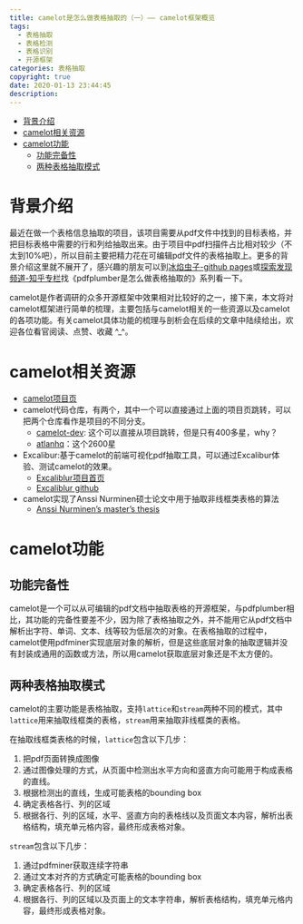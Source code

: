 ```yaml
---
title: camelot是怎么做表格抽取的（一）—— camelot框架概览
tags:
  - 表格抽取
  - 表格检测
  - 表格识别
  - 开源框架
categories: 表格抽取
copyright: true
date: 2020-01-13 23:44:45
description:
---
```



- [背景介绍](#%e8%83%8c%e6%99%af%e4%bb%8b%e7%bb%8d)
- [camelot相关资源](#camelot%e7%9b%b8%e5%85%b3%e8%b5%84%e6%ba%90)
- [camelot功能](#camelot%e5%8a%9f%e8%83%bd)
  - [功能完备性](#%e5%8a%9f%e8%83%bd%e5%ae%8c%e5%a4%87%e6%80%a7)
  - [两种表格抽取模式](#%e4%b8%a4%e7%a7%8d%e8%a1%a8%e6%a0%bc%e6%8a%bd%e5%8f%96%e6%a8%a1%e5%bc%8f)

# 背景介绍

最近在做一个表格信息抽取的项目，该项目需要从pdf文件中找到的目标表格，并把目标表格中需要的行和列给抽取出来。由于项目中pdf扫描件占比相对较少（不太到10%吧），所以目前主要把精力花在可编辑pdf文件的表格抽取上。更多的背景介绍这里就不展开了，感兴趣的朋友可以到[冰焰虫子-github pages](https://iceflameworm.github.io/)或[探索发现频道-知乎专栏](https://www.zhihu.com/people/iceflameworm/columns)找《pdfplumber是怎么做表格抽取的》系列看一下。

camelot是作者调研的众多开源框架中效果相对比较好的之一，接下来，本文将对camelot框架进行简单的梳理，主要包括与camelot相关的一些资源以及camelot的各项功能。有关camelot具体功能的梳理与剖析会在后续的文章中陆续给出，欢迎各位看官阅读、点赞、收藏 ^_^。

# camelot相关资源

- [camelot项目页](https://camelot-py.readthedocs.io/en/master/)
- camelot代码仓库，有两个，其中一个可以直接通过上面的项目页跳转，可以把两个仓库看作是项目的不同分支。
  - [camelot-dev](https://github.com/camelot-dev/camelot): 这个可以直接从项目跳转，但是只有400多星，why？
  - [atlanhq](https://github.com/atlanhq/camelot)：这个2600星
- Excalibur:基于camelot的前端可视化pdf抽取工具，可以通过Excalibur体验、测试camelot的效果。
  - [Excaliblur项目首页](https://excalibur-py.readthedocs.io/en/master/)
  - [Excaliblur github](https://github.com/camelot-dev/excalibur)
- camelot实现了Anssi Nurminen硕士论文中用于抽取非线框类表格的算法
  - [Anssi Nurminen’s master’s thesis](https://dspace.cc.tut.fi/dpub/bitstream/handle/123456789/21520/Nurminen.pdf)

# camelot功能

## 功能完备性

camelot是一个可以从可编辑的pdf文档中抽取表格的开源框架，与pdfplumber相比，其功能的完备性要差不少，因为除了表格抽取之外，并不能用它从pdf文档中解析出字符、单词、文本、线等较为低层次的对象。在表格抽取的过程中，camelot使用pdfminer实现底层对象的解析，但是这些底层对象的抽取逻辑并没有封装成通用的函数或方法，所以用camelot获取底层对象还是不太方便的。

## 两种表格抽取模式

camelot的主要功能是表格抽取，支持`lattice`和`stream`两种不同的模式，其中`lattice`用来抽取线框类的表格，`stream`用来抽取非线框类的表格。

在抽取线框类表格的时候，`lattice`包含以下几步：

1. 把pdf页面转换成图像
2. 通过图像处理的方式，从页面中检测出水平方向和竖直方向可能用于构成表格的直线。
3. 根据检测出的直线，生成可能表格的bounding box
4. 确定表格各行、列的区域
5. 根据各行、列的区域，水平、竖直方向的表格线以及页面文本内容，解析出表格结构，填充单元格内容，最终形成表格对象。

`stream`包含以下几步：

1. 通过pdfminer获取连续字符串
2. 通过文本对齐的方式确定可能表格的bounding box
3. 确定表格各行、列的区域
4. 根据各行、列的区域以及页面上的文本字符串，解析表格结构，填充单元格内容，最终形成表格对象。